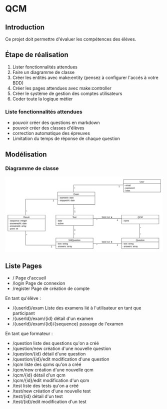 # QCM

## Introduction

Ce projet doit permettre d'évaluer les compétences des élèves.

## Étape de réalisation

1. Lister fonctionnalités attendues
1. Faire un diagramme de classe
1. Créer les entités avec make:entity (pensez à configurer l'accés à votre BDD)
1. Créer les pages attendues avec make:controller
1. Créer le système de gestion des comptes utilisateurs
1. Coder toute la logique métier

### Liste fonctionnalités attendues

* pouvoir créer des questions en markdown
* pouvoir créer des classes d'élèves
* correction automatique des épreuves
* Limitation du temps de réponse de chaque question

## Modélisation

### Diagramme de classe

![](resources/diagramme_classe.png)

## Liste Pages

* / Page d'accueil
* /login Page de connexion
* /register Page de création de compte

En tant qu'élève :  
* /{userId}/exam Liste des examens lié à l'utilisateur en tant que participant
* /{userId}/exam/{id} détail d'un examen
* /{userId}/exam/{id}/{sequence} passage de l'examen

En tant que formateur :  
* /question liste des questions qu'on a créé
* /question/new création d'une nouvelle question
* /question/{id} détail d'une question
* /question/{id}/edit modification d'une question
* /qcm liste des qcms qu'on a créé
* /qcm/new création d'une nouvelle qcm
* /qcm/{id} détail d'un qcm
* /qcm/{id}/edit modification d'un qcm
* /test liste des tests qu'on a créé
* /test/new création d'une nouvelle test
* /test/{id} détail d'un test
* /test/{id}/edit modification d'un test
